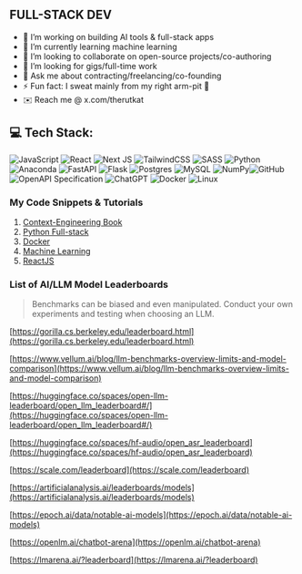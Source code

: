 ## FULL-STACK DEV
- 🔭 I’m working on building AI tools & full-stack apps
- 🌱 I’m currently learning machine learning
- 👯 I’m looking to collaborate on open-source projects/co-authoring
- 🤔 I’m looking for gigs/full-time work
- 💬 Ask me about contracting/freelancing/co-founding
- ⚡ Fun fact: I sweat mainly from my right arm-pit 🥵
- ✉️ Reach me @ x.com/therutkat
 
## 💻 Tech Stack:
![JavaScript](https://img.shields.io/badge/javascript-%23323330.svg?style=for-the-badge&logo=javascript&logoColor=%23F7DF1E)
![React](https://img.shields.io/badge/react-%2320232a.svg?style=for-the-badge&logo=react&logoColor=%2361DAFB)
![Next JS](https://img.shields.io/badge/Next-black?style=for-the-badge&logo=next.js&logoColor=white)
![TailwindCSS](https://img.shields.io/badge/tailwindcss-%2338B2AC.svg?style=for-the-badge&logo=tailwind-css&logoColor=white)
![SASS](https://img.shields.io/badge/SASS-hotpink.svg?style=for-the-badge&logo=SASS&logoColor=white)
![Python](https://img.shields.io/badge/python-3670A0?style=for-the-badge&logo=python&logoColor=ffdd54) ![Anaconda](https://img.shields.io/badge/Anaconda-%2344A833.svg?style=for-the-badge&logo=anaconda&logoColor=white) ![FastAPI](https://img.shields.io/badge/FastAPI-005571?style=for-the-badge&logo=fastapi) ![Flask](https://img.shields.io/badge/flask-%23000.svg?style=for-the-badge&logo=flask&logoColor=white) ![Postgres](https://img.shields.io/badge/postgres-%23316192.svg?style=for-the-badge&logo=postgresql&logoColor=white) ![MySQL](https://img.shields.io/badge/mysql-4479A1.svg?style=for-the-badge&logo=mysql&logoColor=white) ![NumPy](https://img.shields.io/badge/numpy-%23013243.svg?style=for-the-badge&logo=numpy&logoColor=white)![GitHub](https://img.shields.io/badge/github-%23121011.svg?style=for-the-badge&logo=github&logoColor=white)  ![OpenAPI Specification](https://img.shields.io/badge/openapiinitiative-%23000000.svg?style=for-the-badge&logo=openapiinitiative&logoColor=white) ![ChatGPT](https://img.shields.io/badge/chatGPT-74aa9c?style=for-the-badge&logo=openai&logoColor=white)
![Docker](https://img.shields.io/badge/docker-%230db7ed.svg?style=for-the-badge&logo=docker&logoColor=white)
![Linux](https://img.shields.io/badge/Linux-FCC624?style=for-the-badge&logo=linux&logoColor=black)

### My Code Snippets & Tutorials
1. [Context-Engineering Book](https://github.com/rutkat/context-engineering/blob/main/README.md)  
2. [Python Full-stack](https://github.com/rutkat/python-fullstack)  
3. [Docker](https://github.com/rutkat/docker)  
4. [Machine Learning](https://github.com/rutkat/machine-learning)  
5. [ReactJS](https://github.com/rutkat/react-snippets)  

### List of AI/LLM Model Leaderboards
> Benchmarks can be biased and even manipulated. Conduct your own experiments and testing when choosing an LLM.
 
[https://gorilla.cs.berkeley.edu/leaderboard.html](https://gorilla.cs.berkeley.edu/leaderboard.html)

[https://www.vellum.ai/blog/llm-benchmarks-overview-limits-and-model-comparison](https://www.vellum.ai/blog/llm-benchmarks-overview-limits-and-model-comparison)

[https://huggingface.co/spaces/open-llm-leaderboard/open_llm_leaderboard#/](https://huggingface.co/spaces/open-llm-leaderboard/open_llm_leaderboard#/)

[https://huggingface.co/spaces/hf-audio/open_asr_leaderboard](https://huggingface.co/spaces/hf-audio/open_asr_leaderboard)

[https://scale.com/leaderboard](https://scale.com/leaderboard)

[https://artificialanalysis.ai/leaderboards/models](https://artificialanalysis.ai/leaderboards/models)

[https://epoch.ai/data/notable-ai-models](https://epoch.ai/data/notable-ai-models)

[https://openlm.ai/chatbot-arena](https://openlm.ai/chatbot-arena)

[https://lmarena.ai/?leaderboard](https://lmarena.ai/?leaderboard)
